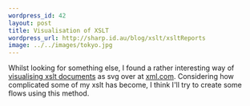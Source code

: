 ```yaml
--- 
wordpress_id: 42
layout: post
title: Visualisation of XSLT
wordpress_url: http://sharp.id.au/blog/xslt/xsltReports
image: ../../images/tokyo.jpg
---
```

Whilst looking for something else, I found a rather interesting way of <a href="http://www.xml.com/lpt/a/2003/06/04/xslt-svg.html">visualising xslt documents</a> as svg over at <a href="http://www.xml.com">xml.com</a>. Considering how complicated some of my xslt has become, I think I&apos;ll try to create some flows using this method.
